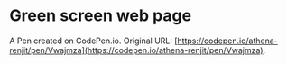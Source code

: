 # Green screen web page

A Pen created on CodePen.io. Original URL: [https://codepen.io/athena-renjit/pen/Vwajmza](https://codepen.io/athena-renjit/pen/Vwajmza).



